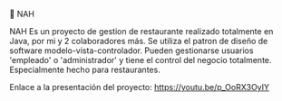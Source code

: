 🍟 NAH

NAH Es un proyecto de gestion de restaurante realizado totalmente en Java, por mi y 2 colaboradores más.
Se utiliza el patron de diseño de software modelo-vista-controlador.
Pueden gestionarse usuarios 'empleado' o 'administrador' y tiene el control del negocio totalmente.
Especialmente hecho para restaurantes.

Enlace a la presentación del proyecto:
https://youtu.be/p_OoRX3OyIY
